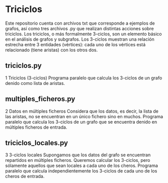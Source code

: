 # Triciclos
Este repositorio cuenta con archivos txt que corresponde a ejemplos de grafos, así como tres archivos .py que realizan distintas acciones sobre triciclos.
Los triciclos, o más formalmente 3-ciclos, son un elemento básico en el análisis de grafos y
subgrafos. Los 3-ciclos muestran una relación estrecha entre 3 entidades (vértices): cada uno
de los vértices está relacionado (tiene aristas) con los otros dos.
## triciclos.py
1 Triciclos (3-ciclos)
Programa paralelo que calcula los 3-ciclos de un grafo denido como lista de
aristas.
## multiples_ficheros.py
2 Datos en múltiples ficheros
Considera que los datos, es decir, la lista de las aristas, no se encuentran en un único fichero
sino en muchos. Programa paralelo que calcula los 3-ciclos de un grafo que se encuentra denido
en múltiples ficheros de entrada.
## triciclos_locales.py
3 3-ciclos locales
Supongamos que los datos del grafo se encuentran repartidos en múltiples ficheros. Queremos
calcular los 3-ciclos, pero sólamente aquellos que sean locales a cada uno de los cheros.
Programa paralelo que calcula independientemente los 3-ciclos de cada uno de
los cheros de entrada.

